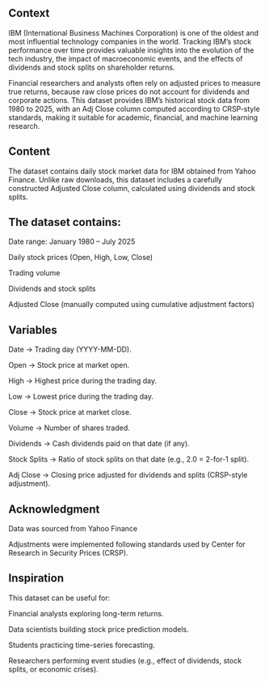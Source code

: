 ## Context
IBM (International Business Machines Corporation) is one of the oldest and most influential technology companies in the world. Tracking IBM’s stock performance over time provides valuable insights into the evolution of the tech industry, the impact of macroeconomic events, and the effects of dividends and stock splits on shareholder returns.

Financial researchers and analysts often rely on adjusted prices to measure true returns, because raw close prices do not account for dividends and corporate actions. This dataset provides IBM’s historical stock data from 1980 to 2025, with an Adj Close column computed according to CRSP-style standards, making it suitable for academic, financial, and machine learning research.

## Content
The dataset contains daily stock market data for IBM obtained from Yahoo Finance. Unlike raw downloads, this dataset includes a carefully constructed Adjusted Close column, calculated using dividends and stock splits.

## The dataset contains:

Date range: January 1980 – July 2025

Daily stock prices (Open, High, Low, Close)

Trading volume

Dividends and stock splits

Adjusted Close (manually computed using cumulative adjustment factors)

## Variables
Date → Trading day (YYYY-MM-DD).

Open → Stock price at market open.

High → Highest price during the trading day.

Low → Lowest price during the trading day.

Close → Stock price at market close.

Volume → Number of shares traded.

Dividends → Cash dividends paid on that date (if any).

Stock Splits → Ratio of stock splits on that date (e.g., 2.0 = 2-for-1 split).

Adj Close → Closing price adjusted for dividends and splits (CRSP-style adjustment).

## Acknowledgment
Data was sourced from Yahoo Finance

Adjustments were implemented following standards used by Center for Research in Security Prices (CRSP).

## Inspiration
This dataset can be useful for:

Financial analysts exploring long-term returns.

Data scientists building stock price prediction models.

Students practicing time-series forecasting.

Researchers performing event studies (e.g., effect of dividends, stock splits, or economic crises).